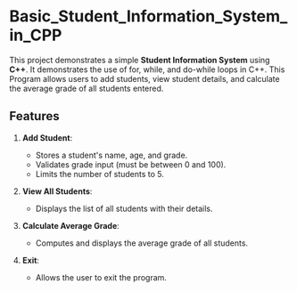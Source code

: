 # Basic_Student_Information_System_in_CPP

This project demonstrates a simple **Student Information System** using **C++**.
It demonstrates the use of for, while, and do-while loops in C++.
This Program allows users to add students, view student details, and calculate the average grade of all students entered. 

## Features
1. **Add Student**:
   - Stores a student's name, age, and grade.
   - Validates grade input (must be between 0 and 100).
   - Limits the number of students to 5.
   
2. **View All Students**:
   - Displays the list of all students with their details.
   
3. **Calculate Average Grade**:
   - Computes and displays the average grade of all students.

4. **Exit**:
   - Allows the user to exit the program.
